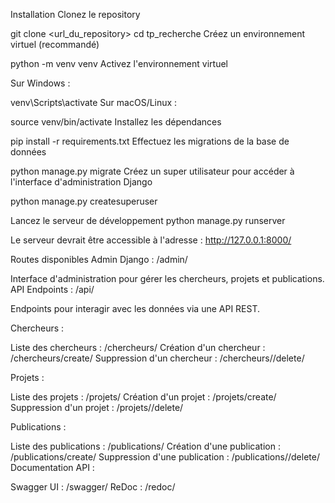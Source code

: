 Installation
Clonez le repository

git clone <url_du_repository>
cd tp_recherche
Créez un environnement virtuel (recommandé)


python -m venv venv
Activez l'environnement virtuel

Sur Windows :


venv\Scripts\activate
Sur macOS/Linux :


source venv/bin/activate
Installez les dépendances

pip install -r requirements.txt
Effectuez les migrations de la base de données


python manage.py migrate
Créez un super utilisateur pour accéder à l'interface d'administration Django


python manage.py createsuperuser

Lancez le serveur de développement
python manage.py runserver

Le serveur devrait être accessible à l'adresse : http://127.0.0.1:8000/

Routes disponibles
Admin Django : /admin/

Interface d'administration pour gérer les chercheurs, projets et publications.
API Endpoints : /api/

Endpoints pour interagir avec les données via une API REST.

Chercheurs :

Liste des chercheurs : /chercheurs/
Création d'un chercheur : /chercheurs/create/
Suppression d'un chercheur : /chercheurs/<id>/delete/

Projets :

Liste des projets : /projets/
Création d'un projet : /projets/create/
Suppression d'un projet : /projets/<id>/delete/

Publications :

Liste des publications : /publications/
Création d'une publication : /publications/create/
Suppression d'une publication : /publications/<id>/delete/
Documentation API :

Swagger UI : /swagger/
ReDoc : /redoc/
